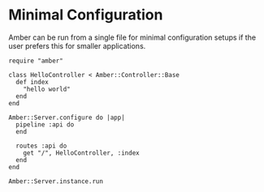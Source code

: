 # Minimal Configuration

Amber can be run from a single file for minimal configuration setups if the user prefers this for smaller applications.

```crystal
require "amber"

class HelloController < Amber::Controller::Base
  def index
    "hello world"
  end
end

Amber::Server.configure do |app|
  pipeline :api do
  end

  routes :api do
    get "/", HelloController, :index
  end
end

Amber::Server.instance.run
```
